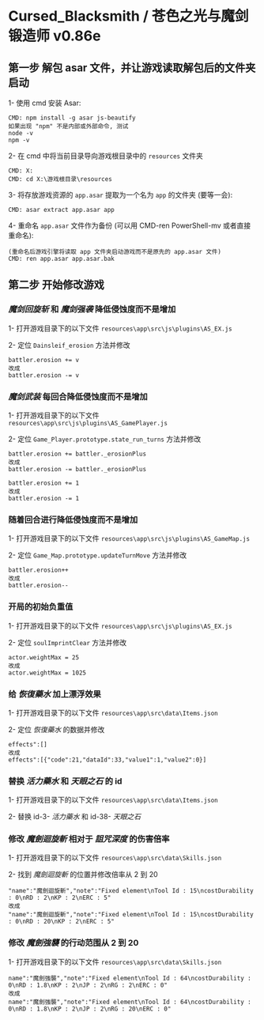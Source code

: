 # Cursed_Blacksmith / 苍色之光与魔剑锻造师 v0.86e

## 第一步 解包 asar 文件，并让游戏读取解包后的文件夹启动

1- 使用 cmd 安装 Asar:

    CMD: npm install -g asar js-beautify
    如果出现 "npm" 不是内部或外部命令, 测试
    node -v
    npm -v

2- 在 cmd 中将当前目录导向游戏根目录中的 `resources` 文件夹

    CMD: X:
    CMD: cd X:\游戏根目录\resources

3- 将存放游戏资源的 `app.asar` 提取为一个名为 `app` 的文件夹 (要等一会):

    CMD: asar extract app.asar app

4- 重命名 `app.asar` 文件作为备份 (可以用 CMD-ren PowerShell-mv 或者直接重命名):

    (重命名后游戏引擎将读取 app 文件夹启动游戏而不是原先的 app.asar 文件)
    CMD: ren app.asar app.asar.bak

## 第二步 开始修改游戏

### _魔剑回旋斩_ 和 _魔剑强袭_ 降低侵蚀度而不是增加

1- 打开游戏目录下的以下文件 `resources\app\src\js\plugins\AS_EX.js`

2- 定位 `Dainsleif_erosion` 方法并修改

    battler.erosion += v
    改成
    battler.erosion -= v

### _魔剑武装_ 每回合降低侵蚀度而不是增加

1- 打开游戏目录下的以下文件 `resources\app\src\js\plugins\AS_GamePlayer.js`

2- 定位 `Game_Player.prototype.state_run_turns` 方法并修改

    battler.erosion += battler._erosionPlus
    改成
    battler.erosion -= battler._erosionPlus

    battler.erosion += 1
    改成
    battler.erosion -= 1

### 随着回合进行降低侵蚀度而不是增加

1- 打开游戏目录下的以下文件 `resources\app\src\js\plugins\AS_GameMap.js`

2- 定位 `Game_Map.prototype.updateTurnMove` 方法并修改

    battler.erosion++
    改成
    battler.erosion--

### 开局的初始负重值

1- 打开游戏目录下的以下文件 `resources\app\src\js\plugins\AS_EX.js`

2- 定位 `soulImprintClear` 方法并修改

    actor.weightMax = 25
    改成
    actor.weightMax = 1025

### 给 _恢復藥水_ 加上漂浮效果

1- 打开游戏目录下的以下文件 `resources\app\src\data\Items.json`

2- 定位 _恢復藥水_ 的数据并修改

    effects":[]
    改成
    effects":[{"code":21,"dataId":33,"value1":1,"value2":0}]

### 替换 _活力藥水_ 和 _天眼之石_ 的 id

1- 打开游戏目录下的以下文件 `resources\app\src\data\Items.json`

2- 替换 id-3- _活力藥水_ 和 id-38- _天眼之石_

### 修改 _魔劍迴旋斬_ 相对于 _詛咒深度_ 的伤害倍率

1- 打开游戏目录下的以下文件 `resources\app\src\data\Skills.json`

2- 找到 _魔劍迴旋斬_ 的位置并修改倍率从 2 到 20

    "name":"魔劍迴旋斬","note":"Fixed element\nTool Id : 15\ncostDurability : 0\nRD : 2\nKP : 2\nERC : 5"
    改成
    "name":"魔劍迴旋斬","note":"Fixed element\nTool Id : 15\ncostDurability : 0\nRD : 20\nKP : 2\nERC : 5"

### 修改 _魔劍強襲_ 的行动范围从 2 到 20

1- 打开游戏目录下的以下文件 `resources\app\src\data\Skills.json`

    name":"魔劍強襲","note":"Fixed element\nTool Id : 64\ncostDurability : 0\nRD : 1.8\nKP : 2\nJP : 2\nRG : 2\nERC : 0"
    改成
    name":"魔劍強襲","note":"Fixed element\nTool Id : 64\ncostDurability : 0\nRD : 1.8\nKP : 2\nJP : 2\nRG : 20\nERC : 0"
